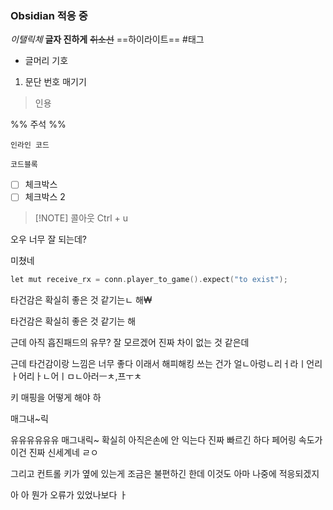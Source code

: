 ### Obsidian 적응 중
*이탤릭체*
**글자 진하게**
~~취소선~~
==하이라이트==
#태그
- 글머리 기호
1. 문단 번호 매기기
> 인용

%% 주석 %%

`인라인 코드`
```
코드블록
```

- [ ] 체크박스
- [ ] 체크박스 2

> [!NOTE] 콜아웃 
> Ctrl + u

오우 너무 잘 되는데?

미쳤네


```c++
let mut receive_rx = conn.player_to_game().expect("to exist");
```



타건감은 확실히 좋은 것 같기는ㄴ 해₩

타건감은 확실히 좋은 것 같기는 해

근데 아직 흡진패드의 유무? 잘 모르겠어 진짜 차이 없는 것 같은데

근데 타건감이랑 느낌은 너무 좋다 
이래서 해피해킹 쓰는 건가
얼ㄴ아렁ㄴ리ㅓ라ㅣ언리ㅏ어리ㅏㄴ어ㅣㅁㄴ아러ㅡㅊ,프ㅜㅊ

키 매핑을 어떻게 해야 하


매그내~릭

유유유유유유 매그내릭~
	확실히 아직은손에 안 익는다
진짜 빠르긴 하다
페어링 속도가
이건 진짜 신세계네 ㄹㅇ

그리고 컨트롤 키가 옆에 있는게 조금은 불편하긴 한데
이것도 아마 나중에 적응되겠지

아
아 뭔가 오류가 있었나보다
ㅏ